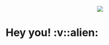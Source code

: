 <p align="center">
  <img src="https://github.com/dashdancing/dashdancing/blob/main/assets/monoplazaf1.png">
  <h1> Hey you! :v::alien: </>
</p>
  
